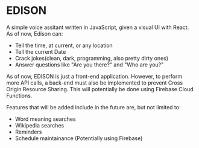 # EDISON

A simple voice assitant written in JavaScript, given a visual UI with React. As of now, Edison can:
* Tell the time, at current, or any location
* Tell the current Date
* Crack jokes(clean, dark, programming, also pretty dirty ones)
* Answer questions like "Are you there?" and "Who are you?"

As of now, EDISON is just a front-end application. However, to perform more API calls, a back-end must also be implemented to prevent Cross Origin Resource Sharing. This will potentially be done using Firebase Cloud Functions.

Features that will be added include in the future are, but not limited to:
* Word meaning searches
* Wikipedia searches
* Reminders
* Schedule maintainance (Potentially using Firebase)